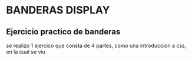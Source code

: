 # BANDERAS DISPLAY

## Ejercicio practico de banderas
 se realizo 1 ejercico que consta de 4 partes, como una introduccion a css, en la cual se viu

